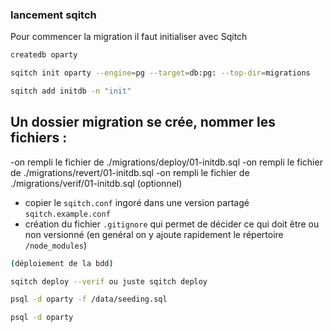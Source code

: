 ### lancement sqitch 

Pour commencer la migration il faut initialiser avec Sqitch
```bash
createdb oparty

sqitch init oparty --engine=pg --target=db:pg: --top-dir=migrations

sqitch add initdb -n "init"
```
## Un dossier migration se crée, nommer les fichiers :

-on rempli le fichier de ./migrations/deploy/01-initdb.sql
-on rempli le fichier de ./migrations/revert/01-initdb.sql
-on rempli le fichier de ./migrations/verif/01-initdb.sql (optionnel)

- copier le `sqitch.conf` ingoré dans une version partagé `sqitch.example.conf`
- création du fichier `.gitignore` qui permet de décider ce qui doit être ou non versionné (en genéral on y ajoute rapidement le répertoire `/node_modules`)

```bash 
(déploiement de la bdd)

sqitch deploy --verif ou juste sqitch deploy

psql -d oparty -f /data/seeding.sql

psql -d oparty
```

